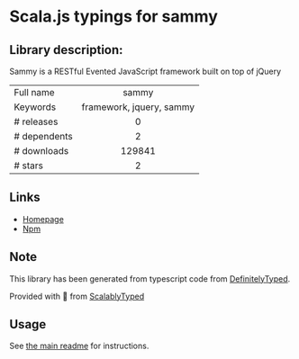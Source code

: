 
# Scala.js typings for sammy


## Library description:
Sammy is a RESTful Evented JavaScript framework built on top of jQuery

|                    |                 |
| ------------------ | :-------------: |
| Full name          | sammy |
| Keywords           | framework, jquery, sammy |
| # releases         | 0 |
| # dependents       | 2 |
| # downloads        | 129841 |
| # stars            | 2 |

## Links
- [Homepage](http://code.quirkey.com/sammy)
- [Npm](https://www.npmjs.com/package/sammy)
    


## Note
This library has been generated from typescript code from [DefinitelyTyped](https://definitelytyped.org).

Provided with :purple_heart: from [ScalablyTyped](https://github.com/oyvindberg/ScalablyTyped)

## Usage
See [the main readme](../../readme.md) for instructions.


